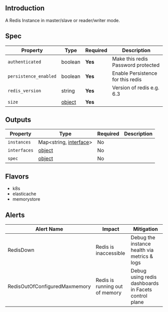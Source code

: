 ## Introduction

A Redis Instance in master/slave or reader/writer mode.

## Spec

| Property              | Type            | Required | Description                        |
|-----------------------|-----------------|----------|------------------------------------|
| `authenticated`       | boolean         | **Yes**  | Make this redis Password protected |
| `persistence_enabled` | boolean         | **Yes**  | Enable Persistence for this redis  |
| `redis_version`       | string          | **Yes**  | Version of redis e.g. 6.3          |
| `size`                | [object](../../traits/size.md) | **Yes**  |                                    |

## Outputs

| Property     | Type                  | Required | Description |
|--------------|-----------------------|----------|-------------|
| `instances`  | Map<string, [interface](../../traits/interface.md)>  | No       |             |
| `interfaces` | [object](../../traits/reader-writer-interfaces.schema.md) | No       |             |
| `spec`       | [object](#spec)       | No       |             |


## Flavors

- k8s
- elasticache
- memorystore

## Alerts

| Alert Name | Impact                | Mitigation                                           |
|------------|-----------------------|------------------------------------------------------|
| RedisDown  | Redis is inaccessible | Debug the instance health via metrics & logs         |
 | RedisOutOfConfiguredMaxmemory | Redis is running out of memory | Debug using redis dashboards in Facets control plane | 